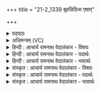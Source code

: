 +++
title = "21-2_1339 बृहन्निदिध्म एषाम्"

+++
<details><summary>पदपाठः</summary>

बृह꣢न्। इत्। इ꣣ध्मः꣢। ए꣣षाम्। भू꣡रि꣢꣯। श꣣स्त्र꣢म्। पृ꣣थुः꣢। स्व꣡रुः꣢꣯। ये꣡षा꣢꣯म्। इ꣡न्द्रः꣢꣯। यु꣡वा꣢꣯। स꣡खा꣢꣯। स। खा꣣। १३३९।
</details>

<details><summary>अधिमन्त्रम् (VC)</summary>

- इन्द्रः
- त्रिशोकः काण्वः
- गायत्री
- षड्जः
</details>

<details><summary>हिन्दी : आचार्य रामनाथ वेदालंकार - विषयः</summary>

आगे फिर वही विषय है।
</details>

<details><summary>हिन्दी : आचार्य रामनाथ वेदालंकार - पदार्थः</summary>

पदार्थान्वय -  (येषाम्) जिन मनुष्यों का (युवा) युवा (इन्द्रः) वीर परमेश्वर वा वीर राजा (सखा) सहायक हो जाता है, (एषाम्) उनका (बृहन् इत्) महान् ही (इध्मः) प्रताप, (भूरि) बहुत (शस्त्रम्) स्तोत्र वा शस्त्रास्त्र और (पृथुः) विशाल (स्वरुः) यज्ञ होता है ॥२॥
</details>

<details><summary>हिन्दी : आचार्य रामनाथ वेदालंकार - भावार्थः</summary>

भावार्थ -  परमेश्वर के उपासक तथा श्रेष्ठ राजा को राजसिंहासन पर बैठानेवाले लोग यशस्वी,विजयी यज्ञपरायण बन जाते हैं ॥२॥
</details>

<details><summary>संस्कृत : आचार्य रामनाथ वेदालंकार - विषयः</summary>

अथ पुनः स एव विषय उच्यते।
</details>

<details><summary>संस्कृत : आचार्य रामनाथ वेदालंकार - पदार्थः</summary>

पदार्थान्वय -  (येषाम्) जनानाम् (युवा) तरुणः (इन्द्रः) वीरः परमेश्वरो वीरो नृपतिर्वा (सखा) सहायको जायते (एषाम्) तेषाम् एतेषाम् (बृहन् इत्) महान् एव (इध्मः) प्रतापः, (भूरि) प्रचुरम् (शस्त्रम्) स्तोत्रम् आयुधं वा,किञ्च (पृथुः) विशालः (स्वरुः) यूपः,यूपोपलक्षितो यज्ञः इत्यर्थः,भवति ॥२॥
</details>

<details><summary>संस्कृत : आचार्य रामनाथ वेदालंकार - भावार्थः</summary>

भावार्थ -  परमेश्वरोपासकाः श्रेष्ठनृपाभिषेक्तारश्च यशस्विनो विजयिनो यज्ञपरायणाश्च जायन्ते ॥२॥
</details>